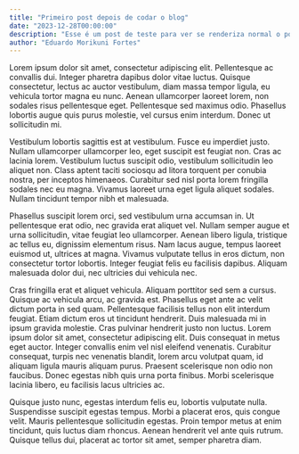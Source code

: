 ```yaml
---
title: "Primeiro post depois de codar o blog"
date: "2023-12-28T00:00:00"
description: "Esse é um post de teste para ver se renderiza normal o post"
author: "Eduardo Morikuni Fortes"
---
```


Lorem ipsum dolor sit amet, consectetur adipiscing elit. Pellentesque ac convallis dui. Integer pharetra dapibus dolor vitae luctus. Quisque consectetur, lectus ac auctor vestibulum, diam massa tempor ligula, eu vehicula tortor magna eu nunc. Aenean ullamcorper laoreet lorem, non sodales risus pellentesque eget. Pellentesque sed maximus odio. Phasellus lobortis augue quis purus molestie, vel cursus enim interdum. Donec ut sollicitudin mi.

Vestibulum lobortis sagittis est at vestibulum. Fusce eu imperdiet justo. Nullam ullamcorper ullamcorper leo, eget suscipit est feugiat non. Cras ac lacinia lorem. Vestibulum luctus suscipit odio, vestibulum sollicitudin leo aliquet non. Class aptent taciti sociosqu ad litora torquent per conubia nostra, per inceptos himenaeos. Curabitur sed nisl porta lorem fringilla sodales nec eu magna. Vivamus laoreet urna eget ligula aliquet sodales. Nullam tincidunt tempor nibh et malesuada.

Phasellus suscipit lorem orci, sed vestibulum urna accumsan in. Ut pellentesque erat odio, nec gravida erat aliquet vel. Nullam semper augue et urna sollicitudin, vitae feugiat leo ullamcorper. Aenean libero ligula, tristique ac tellus eu, dignissim elementum risus. Nam lacus augue, tempus laoreet euismod ut, ultrices at magna. Vivamus vulputate tellus in eros dictum, non consectetur tortor lobortis. Integer feugiat felis eu facilisis dapibus. Aliquam malesuada dolor dui, nec ultricies dui vehicula nec.

Cras fringilla erat et aliquet vehicula. Aliquam porttitor sed sem a cursus. Quisque ac vehicula arcu, ac gravida est. Phasellus eget ante ac velit dictum porta in sed quam. Pellentesque facilisis tellus non elit interdum feugiat. Etiam dictum eros ut tincidunt hendrerit. Duis malesuada mi in ipsum gravida molestie. Cras pulvinar hendrerit justo non luctus. Lorem ipsum dolor sit amet, consectetur adipiscing elit. Duis consequat in metus eget auctor. Integer convallis enim vel nisl eleifend venenatis. Curabitur consequat, turpis nec venenatis blandit, lorem arcu volutpat quam, id aliquam ligula mauris aliquam purus. Praesent scelerisque non odio non faucibus. Donec egestas nibh quis urna porta finibus. Morbi scelerisque lacinia libero, eu facilisis lacus ultricies ac.

Quisque justo nunc, egestas interdum felis eu, lobortis vulputate nulla. Suspendisse suscipit egestas tempus. Morbi a placerat eros, quis congue velit. Mauris pellentesque sollicitudin egestas. Proin tempor metus at enim tincidunt, quis luctus diam rhoncus. Aenean hendrerit vel ante quis rutrum. Quisque tellus dui, placerat ac tortor sit amet, semper pharetra diam.
